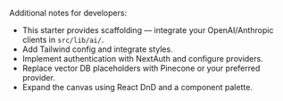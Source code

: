 Additional notes for developers:

- This starter provides scaffolding — integrate your OpenAI/Anthropic clients in `src/lib/ai/`.
- Add Tailwind config and integrate styles.
- Implement authentication with NextAuth and configure providers.
- Replace vector DB placeholders with Pinecone or your preferred provider.
- Expand the canvas using React DnD and a component palette.
